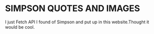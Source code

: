 # SIMPSON QUOTES AND IMAGES

I just Fetch API I found of Simpson and put up in this website.Thought it would be cool.
